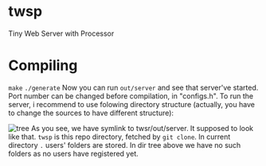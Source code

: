 # twsp
Tiny Web Server with Processor

# Compiling
`make`
`./generate`
Now you can run `out/server` and see that server've started. Port number can be changed before compilation, in "configs.h".
To run the server, i recommend to use folowing directory structure (actually, you have to change the sources to have different structure):

![tree](https://user-images.githubusercontent.com/37992525/119353882-f402bf80-bc92-11eb-9775-9039fc7840b5.png)
As you see, we have symlink to twsr/out/server. It supposed to look like that. `twsp` is this repo directory, fetched by `git clone`.
In current directory `.` users' folders are stored. In dir tree above we have no such folders as no users have registered yet.
